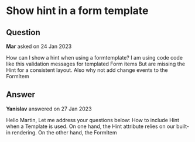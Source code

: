 # Show hint in a form template

## Question

**Mar** asked on 24 Jan 2023

How can I show a hint when using a formtemplate? I am using code code like this validation messages for templated Form items But are missing the Hint for a consistent layout. Also why not add change events to the FormItem

## Answer

**Yanislav** answered on 27 Jan 2023

Hello Martin, Let me address your questions below: How to include Hint when a Template is used. On one hand, the Hint attribute relies on our built-in rendering. On the other hand, the FormItem <Template> allows full customization of the rendering. As a result, the two properties are mutually exclusive. So if you want to include a hint you have to add it in the template: <FormItem...> <Template>... <div class="k-form-hint"> Enter your first name </div> <TelerikValidationMessage For="@(()=> MyModel.FirstName)" /> </Template> </FormItem> OnChange event to a <FormItem> tag in an autogenerated form The <FormItem> tag does not expose an OnChange event that you may handle. You may instead use a FormItem Template, render the appropriate editor and subscribe to its OnChange. For example, if the "First Name" field is a string, you may render a Textbox component and handle its OnChange to perform the name check. Side note: The OnUpdate event for the Form can be suitable if you want to track the changes in the fields. It may be useful for your scenario as this event will fire after a change in any of the editors. It provides the field name from which the change was triggered. I hope this information helps. Regards, Yanislav
